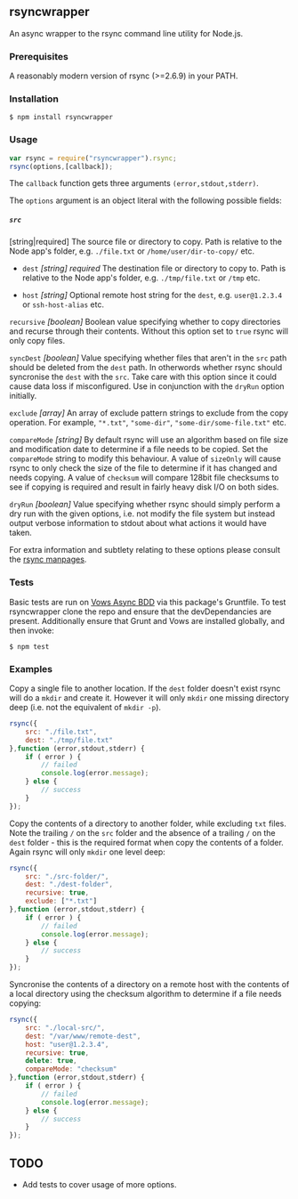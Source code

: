 ## rsyncwrapper

An async wrapper to the rsync command line utility for Node.js.

### Prerequisites

A reasonably modern version of rsync (>=2.6.9) in your PATH.

### Installation

    $ npm install rsyncwrapper

### Usage

```javascript
var rsync = require("rsyncwrapper").rsync;
rsync(options,[callback]);
```

The `callback` function gets three arguments `(error,stdout,stderr)`.

The `options` argument is an object literal with the following possible fields:

##### `src`
[string|required] The source file or directory to copy. Path is relative to the Node app's folder, e.g. `./file.txt` or `/home/user/dir-to-copy/` etc.

* `dest` *[string] required* The destination file or directory to copy to. Path is relative to the Node app's folder, e.g. `./tmp/file.txt` or `/tmp` etc.

* `host` *[string]* Optional remote host string for the `dest`, e.g. `user@1.2.3.4` or `ssh-host-alias` etc.

`recursive` *[boolean]* Boolean value specifying whether to copy directories and recurse through their contents. Without this option set to `true` rsync will only copy files.

`syncDest` *[boolean]* Value specifying whether files that aren't in the `src` path should be deleted from the `dest` path. In otherwords whether rsync should syncronise the `dest` with the `src`. Take care with this option since it could cause data loss if misconfigured. Use in conjunction with the `dryRun` option initially.

`exclude` *[array]* An array of exclude pattern strings to exclude from the copy operation. For example, `"*.txt"`, `"some-dir"`, `"some-dir/some-file.txt"` etc.

`compareMode` *[string]* By default rsync will use an algorithm based on file size and modification date to determine if a file needs to be copied. Set the `compareMode` string to modify this behaviour. A value of `sizeOnly` will cause rsync to only check the size of the file to determine if it has changed and needs copying. A value of `checksum` will compare 128bit file checksums to see if copying is required and result in fairly heavy disk I/O on both sides.

`dryRun` *[boolean]* Value specifying whether rsync should simply perform a dry run with the given options, i.e. not modify the file system but instead output verbose information to stdout about what actions it would have taken.

For extra information and subtlety relating to these options please consult the [rsync manpages](http://linux.die.net/man/1/rsync).

### Tests

Basic tests are run on [Vows Async BDD](http://vowsjs.org/) via this package's Gruntfile. To test rsyncwrapper clone the repo and ensure that the devDependancies are present. Additionally ensure that Grunt and Vows are installed globally, and then invoke:

    $ npm test

### Examples

Copy a single file to another location. If the `dest` folder doesn't exist rsync will do a `mkdir` and create it. However it will only `mkdir` one missing directory deep (i.e. not the equivalent of `mkdir -p`).

```javascript
rsync({
    src: "./file.txt",
    dest: "./tmp/file.txt"
},function (error,stdout,stderr) {
    if ( error ) {
        // failed
        console.log(error.message);
    } else {
        // success
    }
});
```

Copy the contents of a directory to another folder, while excluding `txt` files. Note the trailing `/` on the `src` folder and the absence of a trailing `/` on the `dest` folder - this is the required format when copy the contents of a folder. Again rsync will only `mkdir` one level deep:

```javascript
rsync({
    src: "./src-folder/",
    dest: "./dest-folder",
    recursive: true,
    exclude: ["*.txt"]
},function (error,stdout,stderr) {
    if ( error ) {
        // failed
        console.log(error.message);
    } else {
        // success
    }
});
```

Syncronise the contents of a directory on a remote host with the contents of a local directory using the checksum algorithm to determine if a file needs copying:

```javascript
rsync({
    src: "./local-src/",
    dest: "/var/www/remote-dest",
    host: "user@1.2.3.4",
    recursive: true,
    delete: true,
    compareMode: "checksum"
},function (error,stdout,stderr) {
    if ( error ) {
        // failed
        console.log(error.message);
    } else {
        // success
    }
});
```

## TODO

- Add tests to cover usage of more options.